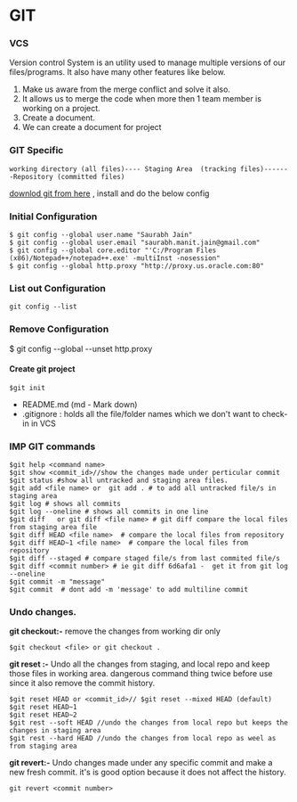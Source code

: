# GIT

### VCS
Version control System is an utility used to manage multiple versions of our files/programs. It also have many other features like below.
1. Make us aware from the merge conflict and solve it also.
1. It allows us to merge the code when more then 1 team member is working on a project.
1. Create a document.
1. We can create a document for project

### GIT Specific 
```
working directory (all files)---- Staging Area  (tracking files)-------Repository (committed files)
```
[downlod git from here][Downlod GIT] , install and do the below config

### Initial Configuration
```git
$ git config --global user.name "Saurabh Jain"
$ git config --global user.email "saurabh.manit.jain@gmail.com"
$ git config --global core.editor "'C:/Program Files (x86)/Notepad++/notepad++.exe' -multiInst -nosession"
$ git config --global http.proxy "http://proxy.us.oracle.com:80"
```
### List out Configuration
`git config --list`
### Remove Configuration
$ git config --global --unset http.proxy
#### Create git project
`$git init`
* README.md (md - Mark down)
* .gitignore : holds all the file/folder names which we don't want to check-in in VCS

### IMP GIT commands
```
$git help <command name>
$git show <commit_id>//show the changes made under perticular commit
$git status #show all untracked and staging area files.
$git add <file name> or  git add . # to add all untracked file/s in staging area
$git log # shows all commits
$git log --oneline # shows all commits in one line
$git diff   or git diff <file name> # git diff compare the local files from staging area file
$git diff HEAD <file name>  # compare the local files from repository
$git diff HEAD~1 <file name>  # compare the local files from repository
$git diff --staged # compare staged file/s from last commited file/s
$git diff <commit number> # ie git diff 6d6afa1 -  get it from git log --oneline
$git commit -m "message"
$git commit  # dont add -m 'message' to add multiline commit 
```
### Undo changes.
**git checkout:-**  remove the changes from working dir only
```
$git checkout <file> or git checkout .
```
**git reset :-**  Undo all the changes from staging, and local repo and keep those files in working area. dangerous command thing twice before use since it also remove the commit history.
```
$git reset HEAD or <commit_id>// $git reset --mixed HEAD (default)
$git reset HEAD~1
$git reset HEAD~2
$git rest --soft HEAD //undo the changes from local repo but keeps the changes in staging area
$git rest --hard HEAD //undo the changes from local repo as weel as from staging area
```
**git revert:-** Undo changes made under any specific commit and make a new fresh commit. it's is good option because it does not affect the history.
```
git revert <commit number>
```
 [Downlod GIT]: <http://git-scm.com>